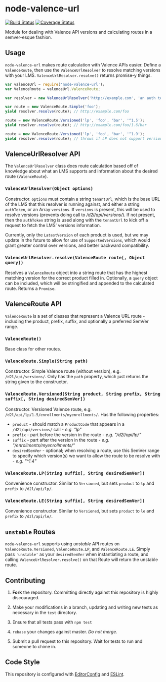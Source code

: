 # node-valence-url

[![Build Status](https://travis-ci.org/Brightspace/node-valence-url.svg?branch=master)](https://travis-ci.org/Brightspace/node-valence-url) [![Coverage Status](https://coveralls.io/repos/github/Brightspace/node-valence-url/badge.svg?branch=master&t=uOWBgp)](https://coveralls.io/github/Brightspace/node-valence-url?branch=master)

Module for dealing with Valence API versions and calculating routes in a semver-esque fashion.

## Usage

`node-valence-url` makes route calculation with Valence APIs easier. Define a `ValenceRoute`, then use the `ValenceUrlResolver` to resolve matching versions with your LMS. `ValenceUrlResolver.resolve()` returns promise-y things.

```js
var valenceUrl = require('node-valence-url');
var ValenceRoute = valenceUrl.ValenceRoute;

var resolver = new ValenceUrlResolver('http://example.com', 'an auth token');

var route = new ValenceRoute.Simple('foo');
yield resolver.resolve(route); // http://example.com/foo

route = new ValenceRoute.Versioned('lp', 'foo', 'bar', '^1.5');
yield resolver.resolve(route); // http://example.com/foo/1.6/bar

route = new ValenceRoute.Versioned('lp', 'foo', 'bar', '^1.9');
yield resolver.resolve(route); // throws if LP does not support versions 1.9 and up on LMS
```

## ValenceUrlResolver API

The `ValenceUrlResolver` class does route calculation based off of knowledge about what an LMS supports and information about the desired route (`ValenceRoute`).

### `ValenceUrlResolver(Object options)`

Constructor. `options` must contain a string `tenantUrl`, which is the base URL of the LMS that this resolver is running against, and either a string `authToken`, or an Array `versions`. If `versions` is present, this will be used to resolve versions (prevents doing call to _/d2l/api/versions/_). If not present, then the `authToken` string is used along with the `tenantUrl` to kick off a request to fetch the LMS' versions information.

Currently, only the `LatestVersion` of each product is used, but we may update in the future to allow for use of `SupportedVersions`, which would grant greater control over versions, and better backward compatibility.

### `ValenceUrlResolver.resolve(ValenceRoute route[, Object query])`

Resolves a `ValenceRoute` object into a string route that has the highest matching version for the correct product filled in. Optionally, a `query` object can be included, which will be stringified and appended to the calculated route. Returns a `Promise`.

## ValenceRoute API

`ValenceRoute` is a set of classes that represent a Valence URL route - including the product, prefix, suffix, and optionally a preferred SemVer range.

### `ValenceRoute()`

Base class for other routes.

### `ValenceRoute.Simple(String path)`

Constructor. Simple Valence route (without version), e.g. `/d2l/api/versions/`. Only has the `path` property, which just returns the string given to the constructor.

### `ValenceRoute.Versioned(String product, String prefix, String suffix[, String desiredSemVer])`

Constructor. Versioned Valence route, e.g. `/d2l/api/lp/1.5/enrollments/myenrollments/`. Has the following properties:

* `product` - should match a `ProductCode` that appears in a `/d2l/api/versions/` call - _e.g. "lp"_
* `prefix` - part before the version in the route - _e.g. "/d2l/api/lp/"_
* `suffix` - part after the version in the route - _e.g. "/enrollments/myenrollments/"_
* `desiredSemVer` - optional; when resolving a route, use this SemVer range to specify which version(s) we want to allow the route to be resolve with - _e.g. "^1.4"_

### `ValenceRoute.LP(String suffix[, String desiredSemVer])`

Convenience constructor. Similar to `Versioned`, but sets `product` to `lp` and `prefix` to `/d2l/api/lp/`.

### `ValenceRoute.LE(String suffix[, String desiredSemVer])`

Convenience constructor. Similar to `Versioned`, but sets `product` to `le` and `prefix` to `/d2l/api/le/`.

## `unstable` Routes

`node-valence-url` supports using _unstable_ API routes on `ValenceRoute.Versioned`, `ValenceRoute.LP`, and `ValenceRoute.LE`. Simply pass `'unstable'` as your `desiredSemVer` when instantiating a route, and calling `ValenceUrlResolver.resolve()` on that Route will return the unstable route.

## Contributing

1. **Fork** the repository. Committing directly against this repository is highly discouraged.

2. Make your modifications in a branch, updating and writing new tests as necessary in the `test` directory.

3. Ensure that all tests pass with `npm test`

4. `rebase` your changes against master. *Do not merge*.

5. Submit a pull request to this repository. Wait for tests to run and someone to chime in.

## Code Style

This repository is configured with [EditorConfig][EditorConfig] and [ESLint][ESLint].

[EditorConfig]: http://editorconfig.org/
[ESLint]: http://eslint.org/
